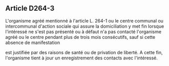 ## Article D264-3

L'organisme agréé mentionné à l'article L. 264-1 ou le centre communal ou intercommunal d'action sociale
qui assure la domiciliation y met fin lorsque l'intéressé ne s'est pas présenté ou à défaut n'a pas contacté
l'organisme agréé ou le centre pendant plus de trois mois consécutifs, sauf si cette absence de manifestation


est justifiée par des raisons de santé ou de privation de liberté. A cette fin, l'organisme tient à jour un
enregistrement des contacts avec l'intéressé.

